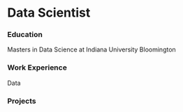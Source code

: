 # Data Scientist 

### Education
Masters in Data Science at Indiana University Bloomington

### Work Experience 
Data 

### Projects
